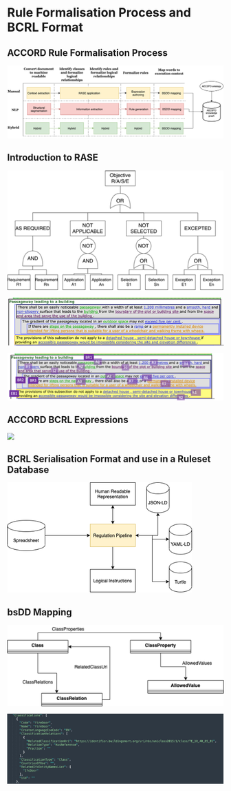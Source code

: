 # Rule Formalisation Process and BCRL Format

## ACCORD Rule Formalisation Process

![](./process.png)


## Introduction to RASE

![](./rase.png)


![](./raseexample.png)


![](./raseexample2.png)

## ACCORD BCRL Expressions

![](./bsddexpressions.png)

## BCRL Serialisation Format and use in a Ruleset Database

![](./pipeline.png)

## bsDD Mapping

![](./bsddstructure.png)

![](./bsddexample.png)
